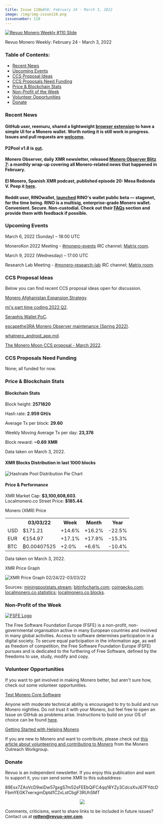 ```yaml
---
title: Issue 110&#58; February 24 - March 3, 2022
image: /img/img-issue110.png
issuenumber: 110
---
```

[<img src="/img/img-issue110.png" alt="Revuo Monero Weekly #110 Slide" class="img-lead">](/issue-110.html)

<p class="text-lead">Revuo Monero Weekly: February 24 - March 3, 2022</p>
<!--more-->

<h3>Table of Contents:</h3>
<ul class="contents">
    <li><a href="#news">Recent News</a></li>
    <li><a href="#events">Upcoming Events</a></li>
    <li><a href="#ideas">CCS Proposal Ideas</a></li>
    <li><a href="#proposals">CCS Proposals Need Funding</a></li>
    <li><a href="#stats">Price & Blockchain Stats</a></li>
    <li><a href="#merchant">Non-Profit of the Week</a></li>
    <li><a href="#volunteer">Volunteer Opportunities</a></li>
    <li><a href="#donate">Donate</a></li>
</ul>

<h3 id="news">Recent News</h3>

<div class="newsbyte">
    <h4>GitHub user, reemuru, shared a lightweight <a href="https://github.com/hyahatiph-labs/infosec/tree/main/himitsu" target="_blank">browser extension</a> to have a simple UI for a Monero wallet. Worth noting it is still work in progress. Issues and pull requests are <a href="https://github.com/hyahatiph-labs/infosec/releases/tag/himitsu-v0.1.0-experimental" target="_blank">welcome</a>.</h4>
</div>

<div class="newsbyte">
    <h4>P2Pool v1.8 is <a href="https://github.com/SChernykh/p2pool/releases/tag/v1.8" target="_blank">out</a>.</h4>
</div>

<div class="newsbyte">
    <h4>Monero Observer, daily XMR newsletter, released <a href="https://www.monero.observer/monero-observer-blitz-february-2022/" target="_blank">Monero Observer Blitz 7</a>: a monthly wrap-up covering all Monero-related news that happened in February.</h4>
</div>

<div class="newsbyte">
    <h4>El Monero, Spanish XMR podcast, published episode 20: Mesa Redonda V. Peep it <a href="https://yewtu.be/watch?v=lcE_U47QyVM" target="_blank">here</a>.</h4>
</div>

<div class="newsbyte">
    <h4>Reddit user, RINOwallet, <a href="https://teddit.adminforge.de/r/Monero/comments/t5nz6y/announcing_rino_stagenet_testers_wanted/" target="_blank">launched</a> RINO's wallet public beta — stagenet, for the time being. RINO is a multisig, enterprise-grade Monero wallet. Convenient. Secure. Non-custodial. Check out their <a href="https://test.rino.io/faq" target="_blank">FAQs</a> section and provide them with feedback if possible.</h4>
</div>

<h3 id="events">Upcoming Events</h3>

<div class="event">
    <p class="date" markdown="1">March 6, 2022 (Sunday) – 18:00 UTC</p>
    <p markdown="1">MoneroKon 2022 Meeting - <a href="irc://irc.libera.chat/#monero-events" target="_blank">#monero-events</a> IRC channel; <a href="https://matrix.to/#/#monero-events:monero.social" target="_blank">Matrix room</a>.</p>
</div>

<div class="event">
    <p class="date" markdown="1">March 9, 2022 (Wednesday) – 17:00 UTC</p>
    <p markdown="1">Research Lab Meeting - <a href="irc://irc.libera.chat/#monero-research-lab" target="_blank">#monero-research-lab</a> IRC channel; <a href="https://matrix.to/#/#monero-research-lab:monero.social" target="_blank">Matrix room</a>.</p>
</div>

<h3 id="ideas">CCS Proposal Ideas</h3>

<p>Below you can find recent CCS proposal ideas open for discussion.</p>

<div class="proposal">
<p><a href="https://repo.getmonero.org/monero-project/ccs-proposals/-/merge_requests/282" target="_blank">Monero Afghanistan Expansion Strategy</a>.</p>
</div>

<div class="proposal">
<p><a href="https://repo.getmonero.org/monero-project/ccs-proposals/-/merge_requests/287" target="_blank">mj's part time coding 2022 Q2</a>.</p>
</div>

<div class="proposal">
<p><a href="https://repo.getmonero.org/monero-project/ccs-proposals/-/merge_requests/290" target="_blank">Seraphis Wallet PoC</a>.</p>
</div>

<div class="proposal">
<p><a href="https://repo.getmonero.org/monero-project/ccs-proposals/-/merge_requests/291" target="_blank">escapethe3RA Monero Observer maintenance (Spring 2022)</a>.</p>
</div>

<div class="proposal">
<p><a href="https://repo.getmonero.org/monero-project/ccs-proposals/-/merge_requests/293" target="_blank">whatnero_android_app.md</a>.</p>
</div>

<div class="proposal">
<p><a href="https://repo.getmonero.org/monero-project/ccs-proposals/-/merge_requests/294" target="_blank">The Monero Moon CCS proposal - March 2022</a>.</p>
</div>

<h3 id="proposals">CCS Proposals Need Funding</h3>

<p>None; all funded for now.</p>

<h3 id="stats">Price & Blockchain Stats</h3>

<h4 class="stat">Blockchain Stats</h4>

<div class="bcstats">
    <p>Block height: <b>2571820</b></p>
    <p>Hash rate: <b>2.959 GH/s</b></p>
    <p>Average Tx per block: <b>29.60</b></p>
    <p>Weekly Moving Average Tx per day: <b>23,376</b></p>
    <p>Block reward: <b>~0.69 XMR</b></p>
</div>
<p class="note">Data taken on March 3, 2022.</p>

<h4 class="stat">XMR Blocks Distribution in last 1000 blocks</h4>
<p><img src="/img/hashrate-pool-distribution-0303.png" alt="Hashrate Pool Distribution Pie Chart"/></p>

<h4 class="stat" id="price-stat">Price & Performance</h4>

<div class="price-intro">XMR Market Cap: <b>$3,100,608,603</b>.<br/>Localmonero.co Street Price: <b>$185.44</b>.</div>

<p class="table-title">Monero (XMR) Price</p>
<table class="price-table">
  <tr class="row1">
    <th></th>
    <th>03/03/22</th>
    <th>Week</th>
    <th>Month</th>
    <th>Year</th>
  </tr>
  <tr>
    <td data-th="XMR to">USD</td>
    <td data-th="03/03/22">$171.21</td>
    <td data-th="Week" class="green">+14.6%</td>
    <td data-th="Month" class="green">+16.2%</td>
    <td data-th="Year" class="red">-22.5%</td>
  </tr>
  <tr class="row3">
    <td data-th="XMR to">EUR</td>
    <td data-th="03/03/22">€154.97</td>
    <td data-th="Week" class="green">+17.1%</td>
    <td data-th="Month" class="green">+17.9%</td>
    <td data-th="Year" class="red">-15.3%</td>
  </tr>
  <tr>
    <td data-th="XMR to">BTC</td>
    <td data-th="03/03/22">₿0.00407525</td>
    <td data-th="Week" class="green">+2.0%</td>
    <td data-th="Month" class="green">+6.6%</td>
    <td data-th="Year" class="red">-10.4%</td>
  </tr>
</table>
<p class="note">Data taken on March 3, 2022.</p>

<p class="table-title">XMR Price Graph</p>

![XMR Price Graph 02/24/22-03/03/22](/img/weekly-chart-0303.png "XMR Price Graph 02/24/22-03/03/22") 

Sources: <a href="https://miningpoolstats.stream/monero" target="_blank">miningpoolstats.stream</a>; <a href="https://bitinfocharts.com/monero/" target="_blank">bitinfocharts.com</a>; <a href="https://www.coingecko.com/en/coins/monero" target="_blank">coingecko.com</a>; <a href="https://localmonero.co/statistics" target="_blank">localmonero.co statistics</a>; <a href="https://localmonero.co/blocks" target="_blank">localmonero.co blocks</a>.

<h3 id="merchant">Non-Profit of the Week</h3>

<a href="https://fsfe.org/about/about.en.html" target="_blank"><img src="/img/fsfe-logo.png" alt="FSFE Logo" class="merchant-img" id="fse"></a>

The Free Software Foundation Europe (FSFE) is a non-profit, non-governmental organisation active in many European countries and involved in many global activities. Access to software determines participation in a digital society. To secure equal participation in the information age, as well as freedom of competition, the Free Software Foundation Europe (FSFE) pursues and is dedicated to the furthering of Free Software, defined by the freedoms to use, study, modify and copy.

<h3 id="volunteer">Volunteer Opportunities</h3>

<p>If you want to get involved in making Monero better, but aren't sure how, check out some volunteer opportunities.</p>

<div class="newsbyte">
    <p class="date"><a href="https://github.com/monero-project/monero" target="_blank">Test Monero Core Software</a></p>
    <p>Anyone with moderate technical ability is encouraged to try to build and run Monero nightlies. Do not trust it with your Monero, but feel free to open an Issue on GitHub as problems arise. Instructions to build on your OS of choice can be found <a href="https://github.com/monero-project/monero#compiling-monero-from-source" target="_blank">here</a>. </p>
</div>

<div class="newsbyte">
    <p class="date"><a href="https://github.com/monero-project/monero" target="_blank">Getting Started with Helping Monero</a></p>
    <p>If you are new to Monero and want to contribute, please check out <a href="https://www.monerooutreach.org/stories/getting-started-helping-monero.php" target="_blank">this article about volunteering and contributing to Monero</a> from the Monero Outreach Workgroup. </p>
</div>

<h3 id="donate">Donate</h3>

<p markdown="1">Revuo is an independent newsletter. If you enjoy this publication and want to support it, you can send some XMR to this subaddress:</p>

<p class="address" markdown="1">89Esx7ZAoVcD9wiDw57gxgS7m52sFEEbQiFC4qq18YZy3CdcsXvJ67FYdcDFbmYEGK7xerxgmDptd1C2xLstCbgF3RUhSMT</p>

<p><center><a href="monero:89Esx7ZAoVcD9wiDw57gxgS7m52sFEEbQiFC4qq18YZy3CdcsXvJ67FYdcDFbmYEGK7xerxgmDptd1C2xLstCbgF3RUhSMT" class="qr"><img src="/img/donate-monero.jpg" style="max-width: 200px;"/></a></center></p>

Comments, criticisms, want to share links to be included in future issues? Contact us at **rotten@revuo-xmr.com**.